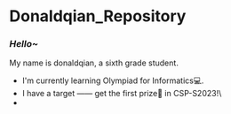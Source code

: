 # Donaldqian_Repository
### _Hello~_

My name is donaldqian, a sixth grade student.

 - I'm currently learning Olympiad for Informatics💻.
 - I have a target —— get the first prize🥇 in CSP-S2023!\
 - 
